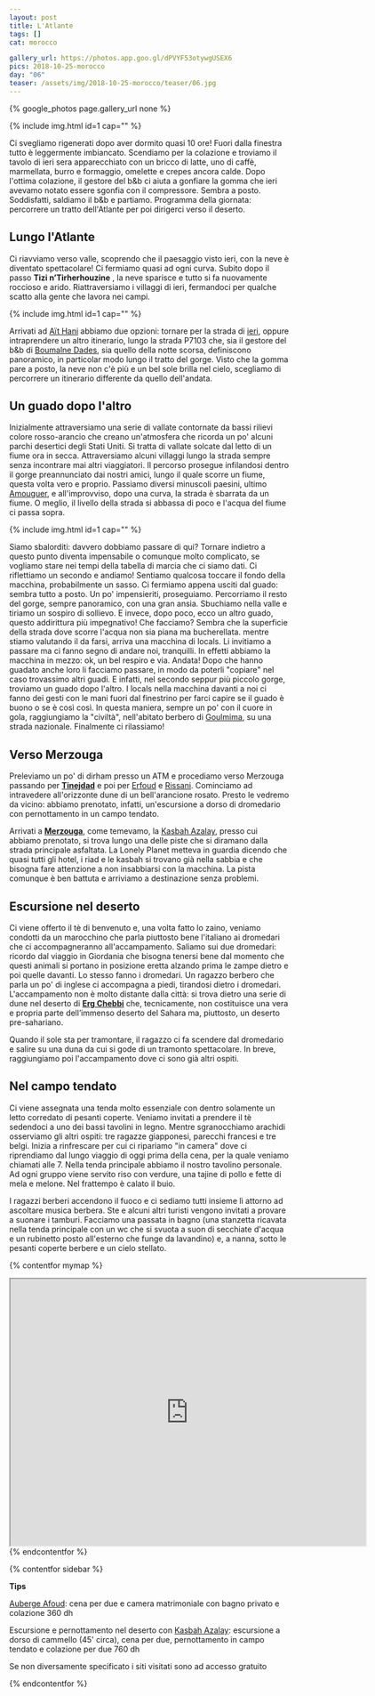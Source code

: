 ```yaml
---
layout: post
title: L'Atlante
tags: []
cat: morocco

gallery_url: https://photos.app.goo.gl/dPVYF53otywgUSEX6
pics: 2018-10-25-morocco
day: "06"
teaser: /assets/img/2018-10-25-morocco/teaser/06.jpg
---
```


{% google_photos page.gallery_url none %}

{% include img.html id=1 cap="" %}

Ci svegliamo rigenerati dopo aver dormito quasi 10 ore! Fuori dalla finestra tutto è leggermente imbiancato. Scendiamo per la colazione e troviamo il tavolo di ieri sera apparecchiato con un bricco di latte, uno di caffè, marmellata, burro e formaggio, omelette e crepes ancora calde. Dopo l'ottima colazione, il gestore del b&b ci aiuta a gonfiare la gomma che ieri avevamo notato essere sgonfia con il compressore. Sembra a posto. Soddisfatti, saldiamo il b&b e partiamo. Programma della giornata: percorrere un tratto dell'Atlante per poi dirigerci verso il deserto.

## Lungo l'Atlante

Ci riavviamo verso valle, scoprendo che il paesaggio visto ieri, con la neve è diventato spettacolare! Ci fermiamo quasi ad ogni curva. Subito dopo il passo **Tizi n’Tirherhouzine** , la neve sparisce e tutto si fa nuovamente roccioso e arido. Riattraversiamo i villaggi di ieri, fermandoci per qualche scatto alla gente che lavora nei campi.

{% include img.html id=1 cap="" %}

Arrivati ad [Aït Hani](https://it.wikipedia.org/wiki/Ait_Hani) abbiamo due opzioni: tornare per la strada di [ieri](https://www.van42.com/2018/10/30/morocco_05-dades.html), oppure intraprendere un altro itinerario, lungo la strada P7103 che, sia il gestore del b&b di [Boumalne Dades](https://it.wikipedia.org/wiki/Boumalne_Dades), sia quello della notte scorsa, definiscono panoramico, in particolar modo lungo il tratto del gorge. Visto che la gomma pare a posto, la neve non c'è più e un bel sole brilla nel cielo, scegliamo di percorrere un itinerario differente da quello dell'andata.

## Un guado dopo l'altro

Inizialmente attraversiamo una serie di vallate contornate da bassi rilievi colore rosso-arancio che creano un'atmosfera che ricorda un po' alcuni parchi desertici degli Stati Uniti. Si tratta di vallate solcate dal letto di un fiume ora in secca. Attraversiamo alcuni villaggi lungo la strada sempre senza incontrare mai altri viaggiatori. Il percorso prosegue infilandosi dentro il gorge preannunciato dai nostri amici, lungo il quale scorre un fiume, questa volta vero e proprio. Passiamo diversi minuscoli paesini, ultimo [Amouguer](https://it.wikipedia.org/wiki/Amouguer), e all'improvviso, dopo una curva, la strada è sbarrata da un fiume. O meglio, il livello della strada si abbassa di poco e l'acqua del fiume ci passa sopra.

{% include img.html id=1 cap="" %}

Siamo sbalorditi: davvero dobbiamo passare di qui? Tornare indietro a questo punto diventa impensabile o comunque molto complicato, se vogliamo stare nei tempi della tabella di marcia che ci siamo dati. Ci riflettiamo un secondo e andiamo! Sentiamo qualcosa toccare il fondo della macchina, probabilmente un sasso. Ci fermiamo appena usciti dal guado: sembra tutto a posto. Un po' impensieriti, proseguiamo. Percorriamo il resto del gorge, sempre panoramico, con una gran ansia. Sbuchiamo nella valle e tiriamo un sospiro di sollievo. E invece, dopo poco, ecco un altro guado, questo addirittura più impegnativo! Che facciamo? Sembra che la superficie della strada dove scorre l'acqua non sia piana ma bucherellata. mentre stiamo valutando il da farsi, arriva una macchina di locals. Li invitiamo a passare ma ci fanno segno di andare noi, tranquilli. In effetti abbiamo la macchina in mezzo: ok, un bel respiro e via. Andata! Dopo che hanno guadato anche loro li facciamo passare, in modo da poterli "copiare" nel caso trovassimo altri guadi. E infatti, nel secondo seppur più piccolo gorge, troviamo un guado dopo l'altro. I locals nella macchina davanti a noi ci fanno dei gesti con le mani fuori dal finestrino per farci capire se il guado è buono o se è così così. In questa maniera, sempre un po' con il cuore in gola, raggiungiamo la "civiltà", nell'abitato berbero di [Goulmima](https://it.wikipedia.org/wiki/Goulmima), su una strada nazionale. Finalmente ci rilassiamo!

## Verso Merzouga

Preleviamo un po' di dirham presso un ATM e procediamo verso Merzouga passando per [**Tinejdad**](https://it.wikipedia.org/wiki/Tinejdad) e poi per [Erfoud](https://www.marocco.org/cosa-vedere-marocco/erfoud/) e [Rissani](https://it.wikipedia.org/wiki/Er-rissani). Cominciamo ad intravedere all'orizzonte dune di un bell'arancione rosato. Presto le vedremo da vicino: abbiamo prenotato, infatti, un'escursione a dorso di dromedario con pernottamento in un campo tendato.

Arrivati a [**Merzouga**](https://www.marocco.org/cosa-vedere-marocco/merzouga/), come temevamo, la [Kasbah Azalay](https://kasbahazalay.com/en/home/), presso cui abbiamo prenotato, si trova lungo una delle piste che si diramano dalla strada principale asfaltata. La Lonely Planet metteva in guardia dicendo che quasi tutti gli hotel, i riad e le kasbah si trovano già nella sabbia e che bisogna fare attenzione a non insabbiarsi con la macchina. La pista comunque è ben battuta e arriviamo a destinazione senza problemi.

## Escursione nel deserto

Ci viene offerto il tè di benvenuto e, una volta fatto lo zaino, veniamo condotti da un marocchino che parla piuttosto bene l'italiano ai dromedari che ci accompagneranno all'accampamento. Saliamo sui due dromedari: ricordo dal viaggio in Giordania che bisogna tenersi bene dal momento che questi animali si portano in posizione eretta alzando prima le zampe dietro e poi quelle davanti. Lo stesso fanno i dromedari. Un ragazzo berbero che parla un po' di inglese ci accompagna a piedi, tirandosi dietro i dromedari. L'accampamento non è molto distante dalla città: si trova dietro una serie di dune nel deserto di [**Erg Chebbi**](https://it.wikipedia.org/wiki/Erg_Chebbi) che, tecnicamente, non costituisce una vera e propria parte dell’immenso deserto del Sahara ma, piuttosto, un deserto pre-sahariano.

Quando il sole sta per tramontare, il ragazzo ci fa scendere dal dromedario e salire su una duna da cui si gode di un tramonto spettacolare. In breve, raggiungiamo poi l'accampamento dove ci sono già altri ospiti.

## Nel campo tendato

Ci viene assegnata una tenda molto essenziale con dentro solamente un letto corredato di pesanti coperte. Veniamo invitati a prendere il tè sedendoci a uno dei bassi tavolini in legno. Mentre sgranocchiamo arachidi osserviamo gli altri ospiti: tre ragazze giapponesi, parecchi francesi e tre belgi. Inizia a rinfrescare per cui ci ripariamo "in camera" dove ci riprendiamo dal lungo viaggio di oggi prima della cena, per la quale veniamo chiamati alle 7. Nella tenda principale abbiamo il nostro tavolino personale. Ad ogni gruppo viene servito riso con verdure, una tajine di pollo e fette di mela e melone. Nel frattempo è calato il buio.

I ragazzi berberi accendono il fuoco e ci sediamo tutti insieme lì attorno ad ascoltare musica berbera. Ste e alcuni altri turisti vengono invitati a provare a suonare i tamburi. Facciamo una passata in bagno (una stanzetta ricavata nella tenda principale con un wc che si svuota a suon di secchiate d'acqua e un rubinetto posto all'esterno che funge da lavandino) e, a nanna, sotto le pesanti coperte berbere e un cielo stellato.

{% contentfor mymap %}
<iframe src="https://www.google.com/maps/d/embed?mid=1C6ehBTq8hC1q8DJ6n24IZcKGpnPy6ZdJ&ehbc=2E312F" width="640" height="480"></iframe>
{% endcontentfor %}

{% contentfor sidebar %}

**Tips**

[Auberge Afoud](https://www.tripadvisor.fr/Hotel_Review-g6487124-d6431965-Reviews-Auberge_Afoud-Agoudal_Meknes_Tafilalet_Region.html): cena per due e camera matrimoniale con bagno privato e colazione 360 dh

Escursione e pernottamento nel deserto con [Kasbah Azalay](https://kasbahazalay.com/en/home/): escursione a dorso di cammello (45' circa), cena per due, pernottamento in campo tendato e colazione per due 760 dh

Se non diversamente specificato i siti visitati sono ad accesso gratuito

{% endcontentfor %}